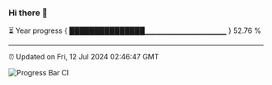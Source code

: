 ### Hi there 👋

⏳ Year progress { ███████████████▁▁▁▁▁▁▁▁▁▁▁▁▁▁▁ } 52.76 %

---

⏰ Updated on Fri, 12 Jul 2024 02:46:47 GMT

![Progress Bar CI](https://github.com/IshwaranRudhara/GIT-ACTION/workflows/Progress%20Bar%20CI/badge.svg)
